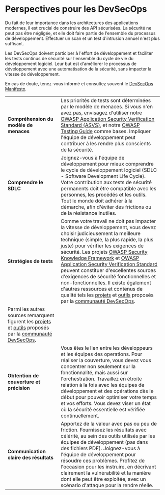Perspectives pour les DevSecOps
===============================

Du fait de leur importance dans les architectures des applications modernes, il
est crucial de construire des API sécurisées. La sécurité ne peut pas être
négligée, et elle doit faire partie de l'ensemble du processus de
développement. Effectuer un scan et un test d'intrusion annuel n'est plus
suffisant.

Les DevSecOps doivent participer à l'effort de développement et faciliter les
tests continus de sécurité sur l'ensemble du cycle de vie du développement
logiciel. Leur but est d'améliorer le processus de développement avec une
automatisation de la sécurité, sans impacter la vitesse de développement.

En cas de doute, tenez-vous informé et consultez souvent le [DevSecOps Manifesto][1].

| | |
|-|-|
| **Compréhension du modèle de menaces** | Les priorités de tests sont déterminées par le modèle de menaces. Si vous n'en avez pas, envisagez d'utiliser notre [OWASP Application Security Verification Standard (ASVS)][2], et notre [OWASP Testing Guide][3] comme bases. Impliquer l'équipe de développement peut contribuer à les rendre plus conscients de la sécurité. |
| **Comprendre le SDLC** | Joignez-vous à l'équipe de développement pour mieux comprendre le cycle de développement logiciel (SDLC - Software Development Life Cycle). Votre contribution aux tests de sécurité permanents doit être compatible avec les personnes, les procédés et les outils. Tout le monde doit adhérer à la démarche, afin d'éviter des frictions ou de la résistance inutiles. |
| **Stratégies de tests** | Comme votre travail ne doit pas impacter la vitesse de développement, vous devez choisir judicieusement la meilleure technique (simple, la plus rapide, la plus juste) pour vérifier les exigences de sécurité. Les projets [OWASP Security Knowledge Framework][4] et [OWASP Application Security Verification Standard][5] peuvent constituer d'excellentes sources d'exigences de sécurité fonctionnelles et non-fonctionnelles. Il existe également d'autres ressources et contenus de qualité tels les [projets][6] et [outils][7] proposés par la [communauté DevSecOps][8]. |
 Parmi les autres sources remarquent figurent les [projets][6] et [outils][7] proposés par la [communauté DevSecOps][8]. |
| **Obtention de couverture et précision** | Vous êtes le lien entre les développeurs et les équipes des operations. Pour réaliser la couverture, vous devez vous concentrer non seulement sur la fonctionnalité, mais aussi sur l'orchestration. Travaillez en étroite relation à la fois avec les équipes de développement et des opérations dès le début pour pouvoir optimiser votre temps et vos efforts. Vous devez viser un état où la sécurité essentielle est vérifiée continuellement. |
| **Communication claire des résultats** | Apportez de la valeur avec pas ou peu de friction. Fournissez les résultats avec célérité, au sein des outils utilisés par les équipes de développement (pas dans des fichiers PDF). Joignez-vous à l'équipe de développement pour résoudre ces problèmes. Profitez de l'occasion pour les instruire, en décrivant clairement la vulnérabilité et la manière dont elle peut être exploitée, avec un scénario d'attaque pour la rendre réelle. |

[1]: https://www.devsecops.org/
[2]: https://www.owasp.org/index.php/Category:OWASP_Application_Security_Verification_Standard_Project
[3]: https://www.owasp.org/index.php/OWASP_Testing_Project
[4]: https://www.owasp.org/index.php/OWASP_Security_Knowledge_Framework
[5]: https://www.owasp.org/index.php/Category:OWASP_Application_Security_Verification_Standard_Project
[6]: http://devsecops.github.io/
[7]: https://github.com/devsecops/awesome-devsecops
[8]: http://devsecops.org

